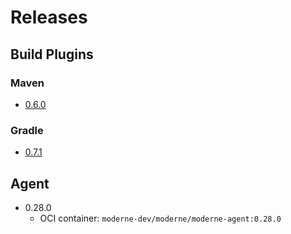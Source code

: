 # Releases

## Build Plugins

### Maven

* [0.6.0](https://search.maven.org/artifact/io.moderne/moderne-maven-plugin/0.6.0/maven-plugin)

### Gradle

* [0.7.1](https://plugins.gradle.org/plugin/io.moderne.rewrite)

## Agent

* 0.28.0
    * OCI container: `moderne-dev/moderne/moderne-agent:0.28.0`